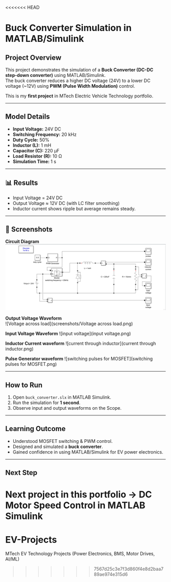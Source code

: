 <<<<<<< HEAD
# Buck Converter Simulation in MATLAB/Simulink

##  Project Overview
This project demonstrates the simulation of a **Buck Converter (DC-DC step-down converter)** using MATLAB/Simulink.  
The buck converter reduces a higher DC voltage (24V) to a lower DC voltage (~12V) using **PWM (Pulse Width Modulation)** control.

This is my **first project** in MTech Electric Vehicle Technology portfolio.

---

##  Model Details
- **Input Voltage:** 24V DC  
- **Switching Frequency:** 20 kHz  
- **Duty Cycle:** 50%  
- **Inductor (L):** 1 mH  
- **Capacitor (C):** 220 µF  
- **Load Resistor (R):** 10 Ω  
- **Simulation Time:** 1 s  

---

## 📊 Results
- Input Voltage = 24V DC  
- Output Voltage ≈ 12V DC (with LC filter smoothing)  
- Inductor current shows ripple but average remains steady.  

---

## 📸 Screenshots
**Circuit Diagram**  
![Circuit](screenshots/Circuit.png)  

**Output Voltage Waveform**  
![Voltage across load](screenshots/Voltage across load.png)

**Input Voltage Waveform**
![input voltage](input voltage.png) 

**Inductor Current waveform**
![current through inductor](current through inductor.png)

**Pulse Generator waveform**
![switching pulses for MOSFET](switching pulses for MOSFET.png)

---

## How to Run
1. Open `buck_converter.slx` in MATLAB Simulink.  
2. Run the simulation for **1 second**.  
3. Observe input and output waveforms on the Scope.  

---

## Learning Outcome
- Understood MOSFET switching & PWM control.  
- Designed and simulated a **buck converter**.  
- Gained confidence in using MATLAB/Simulink for EV power electronics.  

---

## Next Step
Next project in this portfolio → **DC Motor Speed Control in MATLAB Simulink**
=======
# EV-Projects
MTech EV Technology Projects (Power Electronics, BMS, Motor Drives, AI/ML)
>>>>>>> 7567d25c3e7f3d860f4e8d2baa789ae974e315d6

